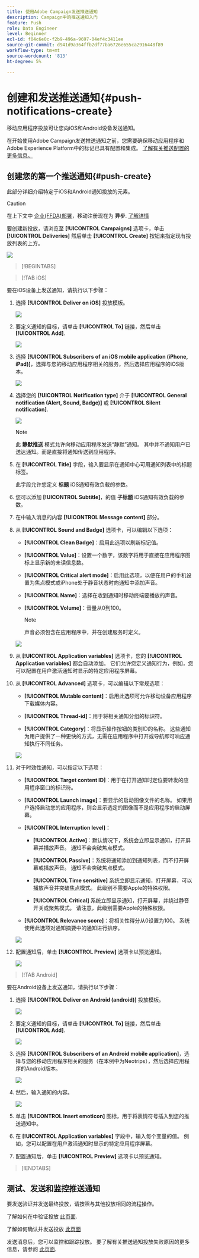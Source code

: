 ```yaml
---
title: 使用Adobe Campaign发送推送通知
description: Campaign中的推送通知入门
feature: Push
role: Data Engineer
level: Beginner
exl-id: f04c6e0c-f2b9-496a-9697-04ef4c3411ee
source-git-commit: d941d9a364ffb2df77ba6726e655ca2916448f89
workflow-type: tm+mt
source-wordcount: '813'
ht-degree: 5%

---
```


# 创建和发送推送通知{#push-notifications-create}

移动应用程序投放可让您向iOS和Android设备发送通知。

在开始使用Adobe Campaign发送推送通知之前，您需要确保移动应用程序和Adobe Experience Platform中的标记已具有配置和集成。 [了解有关推送配置的更多信息。](push-settings.md)

## 创建您的第一个推送通知{#push-create}

此部分详细介绍特定于iOS和Android通知投放的元素。

>[!CAUTION]
>
>在上下文中 [企业(FFDA)部署](../architecture/enterprise-deployment.md)，移动注册现在为 **异步**. [了解详情](../architecture/staging.md)

要创建新投放，请浏览至 **[!UICONTROL Campaigns]** 选项卡，单击 **[!UICONTROL Deliveries]** 然后单击 **[!UICONTROL Create]** 按钮来指定现有投放列表的上方。

![](assets/delivery_step_1.png)

>[!BEGINTABS]

>[!TAB iOS]

要在iOS设备上发送通知，请执行以下步骤：

1. 选择 **[!UICONTROL Deliver on iOS]** 投放模板。

   ![](assets/push_ios_1.png)

1. 要定义通知的目标，请单击 **[!UICONTROL To]** 链接，然后单击 **[!UICONTROL Add]**.

   ![](assets/push_ios_2.png)

1. 选择 **[!UICONTROL Subscribers of an iOS mobile application (iPhone, iPad)]**，选择与您的移动应用程序相关的服务，然后选择应用程序的iOS版本。

   ![](assets/push_ios_3.png)

1. 选择您的 **[!UICONTROL Notification type]** 介于 **[!UICONTROL General notification (Alert, Sound, Badge)]** 或 **[!UICONTROL Silent notification]**.

   ![](assets/push_ios_4.png)

   >[!NOTE]
   >
   >此 **静默推送** 模式允许向移动应用程序发送“静默”通知。 其中并不通知用户已送达通知。而是直接将通知传送到应用程序。

1. 在 **[!UICONTROL Title]** 字段，输入要显示在通知中心可用通知列表中的标题标签。

   此字段允许您定义 **标题** iOS通知有效负载的参数。

1. 您可以添加 **[!UICONTROL Subtitle]**，的值 **子标题** iOS通知有效负载的参数。

1. 在中输入消息的内容 **[!UICONTROL Message content]** 部分。

1. 从 **[!UICONTROL Sound and Badge]** 选项卡，可以编辑以下选项：

   * **[!UICONTROL Clean Badge]**：启用此选项以刷新标记值。

   * **[!UICONTROL Value]**：设置一个数字，该数字将用于直接在应用程序图标上显示新的未读信息数。

   * **[!UICONTROL Critical alert mode]**：启用此选项，以便在用户的手机设置为焦点模式或iPhone处于静音状态时向通知中添加声音。

   * **[!UICONTROL Name]**：选择在收到通知时移动终端要播放的声音。

   * **[!UICONTROL Volume]**：音量从0到100。

     >[!NOTE]
     > 
     >声音必须包含在应用程序中，并在创建服务时定义。
     >

   ![](assets/push_ios_5.png)

1. 从 **[!UICONTROL Application variables]** 选项卡，您的 **[!UICONTROL Application variables]** 都会自动添加。 它们允许您定义通知行为，例如，您可以配置在用户激活通知时显示的特定应用程序屏幕。

1. 从 **[!UICONTROL Advanced]** 选项卡，可以编辑以下常规选项：

   * **[!UICONTROL Mutable content]**：启用此选项可允许移动设备应用程序下载媒体内容。

   * **[!UICONTROL Thread-id]**：用于将相关通知分组的标识符。

   * **[!UICONTROL Category]**：将显示操作按钮的类别ID的名称。 这些通知为用户提供了一种更快的方式，无需在应用程序中打开或导航即可响应通知执行不同任务。

   ![](assets/push_ios_6.png)

1. 对于时效性通知，可以指定以下选项：

   * **[!UICONTROL Target content ID]**：用于在打开通知时定位要转发的应用程序窗口的标识符。

   * **[!UICONTROL Launch image]**：要显示的启动图像文件的名称。 如果用户选择启动您的应用程序，则会显示选定的图像而不是应用程序的启动屏幕。

   * **[!UICONTROL Interruption level]**：

      * **[!UICONTROL Active]**：默认情况下，系统会立即显示通知，打开屏幕并播放声音。 通知不会突破焦点模式。

      * **[!UICONTROL Passive]**：系统将通知添加到通知列表，而不打开屏幕或播放声音。 通知不会突破焦点模式。

      * **[!UICONTROL Time sensitive]** 系统立即显示通知，打开屏幕，可以播放声音并突破焦点模式。 此级别不需要Apple的特殊权限。

      * **[!UICONTROL Critical]** 系统立即显示通知，打开屏幕，并绕过静音开关或聚焦模式。 请注意，此级别需要Apple的特殊权限。

   * **[!UICONTROL Relevance score]**：将相关性得分从0设置为100。 系统使用此选项对通知摘要中的通知进行排序。

   ![](assets/push_ios_7.png)

1. 配置通知后，单击 **[!UICONTROL Preview]** 选项卡以预览通知。

   ![](assets/push-ios-preview.png)


>[!TAB Android]

要在Android设备上发送通知，请执行以下步骤：

1. 选择 **[!UICONTROL Deliver on Android (android)]** 投放模板。

   ![](assets/push-template-android.png)

1. 要定义通知的目标，请单击 **[!UICONTROL To]** 链接，然后单击 **[!UICONTROL Add]**.

   ![](assets/push-android-select-target.png)

1. 选择 **[!UICONTROL Subscribers of an Android mobile application]**，选择与您的移动应用程序相关的服务（在本例中为Neotrips），然后选择应用程序的Android版本。

   ![](assets/push-android-subscribers.png)

1. 然后，输入通知的内容。

   ![](assets/push-android-content.png)

1. 单击 **[!UICONTROL Insert emoticon]** 图标，用于将表情符号插入到您的推送通知中。

1. 在 **[!UICONTROL Application variables]** 字段中，输入每个变量的值。 例如，您可以配置在用户激活通知时显示的特定应用程序屏幕。

1. 配置通知后，单击 **[!UICONTROL Preview]** 选项卡以预览通知。

   <!--![](assets/push-android-preview.png)-->

>[!ENDTABS]

## 测试、发送和监控推送通知

要发送验证并发送最终投放，请按照与其他投放相同的流程操作。

了解如何在中验证投放 [此页面](preview-and-proof.md).

了解如何确认并发送投放 [此页面](send.md)

发送消息后，您可以监控和跟踪投放。 要了解有关推送通知投放失败原因的更多信息，请参阅 [此页面](delivery-failures.md#push-error-types).


